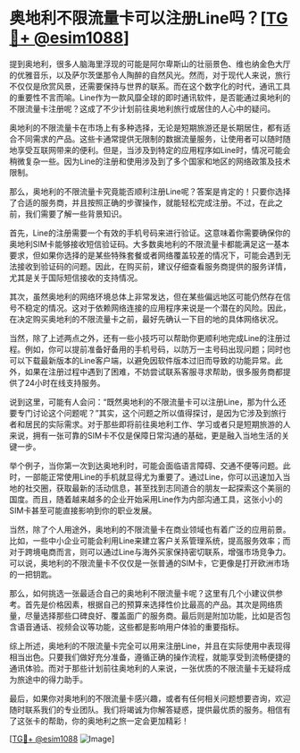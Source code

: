 # 奥地利不限流量卡可以注册Line吗？[[TG💪+ @esim1088](https://t.me/s/esim1088)]

提到奥地利，很多人脑海里浮现的可能是阿尔卑斯山的壮丽景色、维也纳金色大厅的优雅音乐，以及萨尔茨堡那令人陶醉的自然风光。然而，对于现代人来说，旅行不仅仅是欣赏风景，还需要保持与世界的联系。而在这个数字化的时代，通讯工具的重要性不言而喻。Line作为一款风靡全球的即时通讯软件，是否能通过奥地利的不限流量卡注册呢？这成了不少计划前往奥地利旅行或居住的人心中的疑问。

奥地利的不限流量卡在市场上有多种选择，无论是短期旅游还是长期居住，都有适合不同需求的产品。这些卡通常提供无限制的数据流量服务，让使用者可以随时随地享受互联网带来的便利。但是，当涉及到特定的应用程序如Line时，情况可能会稍微复杂一些。因为Line的注册和使用涉及到了多个国家和地区的网络政策及技术限制。

那么，奥地利的不限流量卡究竟能否顺利注册Line呢？答案是肯定的！只要你选择了合适的服务商，并且按照正确的步骤操作，就能轻松完成注册。不过，在此之前，我们需要了解一些背景知识。

首先，Line的注册需要一个有效的手机号码来进行验证。这意味着你需要确保你的奥地利SIM卡能够接收短信验证码。大多数奥地利的不限流量卡都能满足这一基本要求，但如果你选择的是某些特殊套餐或者网络覆盖较差的情况下，可能会遇到无法接收到验证码的问题。因此，在购买前，建议仔细查看服务商提供的服务详情，尤其是关于国际短信接收的支持情况。

其次，虽然奥地利的网络环境总体上非常发达，但在某些偏远地区可能仍然存在信号不稳定的情况。这对于依赖网络连接的应用程序来说是一个潜在的风险。因此，在决定购买奥地利的不限流量卡之前，最好先确认一下目的地的具体网络状况。

当然，除了上述两点之外，还有一些小技巧可以帮助你更顺利地完成Line的注册过程。例如，你可以提前准备好备用的手机号码，以防万一主号码出现问题；同时也可以下载最新版本的Line客户端，以避免因软件版本过旧而导致的功能异常。此外，如果在注册过程中遇到了困难，不妨尝试联系客服寻求帮助，很多服务商都提供了24小时在线支持服务。

说到这里，可能有人会问：“既然奥地利的不限流量卡可以注册Line，那为什么还要专门讨论这个问题呢？”其实，这个问题之所以值得探讨，是因为它涉及到旅行者和居民的实际需求。对于那些即将前往奥地利工作、学习或者只是短期旅游的人来说，拥有一张可靠的SIM卡不仅是保障日常沟通的基础，更是融入当地生活的关键一步。

举个例子，当你第一次到达奥地利时，可能会面临语言障碍、交通不便等问题。此时，一部能正常使用Line的手机就显得尤为重要了。通过Line，你可以迅速加入当地的社交圈，获取最新的活动信息，甚至找到志同道合的朋友一起探索这个美丽的国度。而且，随着越来越多的企业开始采用Line作为内部沟通工具，这张小小的SIM卡甚至可能直接影响到你的职业发展。

当然，除了个人用途外，奥地利的不限流量卡在商业领域也有着广泛的应用前景。比如，一些中小企业可能会利用Line来建立客户关系管理系统，提高服务效率；而对于跨境电商而言，则可以通过Line与海外买家保持密切联系，增强市场竞争力。可以说，奥地利的不限流量卡不仅仅是一张普通的SIM卡，它更像是打开欧洲市场的一把钥匙。

那么，如何挑选一张最适合自己的奥地利不限流量卡呢？这里有几个小建议供参考。首先是价格因素，根据自己的预算来选择性价比最高的产品。其次是网络质量，尽量选择那些口碑良好、覆盖面广的服务商。最后则是附加功能，比如是否包含语音通话、视频会议等功能，这些都是影响用户体验的重要指标。

综上所述，奥地利的不限流量卡完全可以用来注册Line，并且在实际使用中表现得相当出色。只要我们做好充分准备，遵循正确的操作流程，就能享受到流畅便捷的通讯体验。而对于那些计划前往奥地利的人来说，一张优质的不限流量卡无疑将成为旅途中的得力助手。

最后，如果你对奥地利的不限流量卡感兴趣，或者有任何相关问题想要咨询，欢迎随时联系我们的专业团队。我们将竭诚为你解答疑惑，提供最优质的服务。相信有了这张卡的帮助，你的奥地利之旅一定会更加精彩！

[[TG💪+ @esim1088](https://t.me/s/esim1088) ![Image](https://i.postimg.cc/4NQfJmqS/Snipaste-2025-05-13-00-14-12.png)]